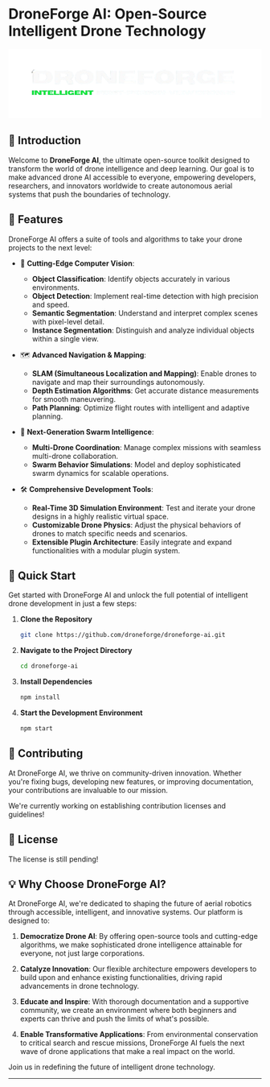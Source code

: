 # DroneForge AI: Open-Source Intelligent Drone Technology

![DroneForge Logo](./droneforge.png)



## 🚀 Introduction

Welcome to **DroneForge AI**, the ultimate open-source toolkit designed to transform the world of drone intelligence and deep learning. Our goal is to make advanced drone AI accessible to everyone, empowering developers, researchers, and innovators worldwide to create autonomous aerial systems that push the boundaries of technology.

## 🌟 Features

DroneForge AI offers a suite of tools and algorithms to take your drone projects to the next level:

- 🧠 **Cutting-Edge Computer Vision**:
  - **Object Classification**: Identify objects accurately in various environments.
  - **Object Detection**: Implement real-time detection with high precision and speed.
  - **Semantic Segmentation**: Understand and interpret complex scenes with pixel-level detail.
  - **Instance Segmentation**: Distinguish and analyze individual objects within a single view.

- 🗺️ **Advanced Navigation & Mapping**:
  - **SLAM (Simultaneous Localization and Mapping)**: Enable drones to navigate and map their surroundings autonomously.
  - **Depth Estimation Algorithms**: Get accurate distance measurements for smooth maneuvering.
  - **Path Planning**: Optimize flight routes with intelligent and adaptive planning.

- 🐝 **Next-Generation Swarm Intelligence**:
  - **Multi-Drone Coordination**: Manage complex missions with seamless multi-drone collaboration.
  - **Swarm Behavior Simulations**: Model and deploy sophisticated swarm dynamics for scalable operations.

- 🛠️ **Comprehensive Development Tools**:
  - **Real-Time 3D Simulation Environment**: Test and iterate your drone designs in a highly realistic virtual space.
  - **Customizable Drone Physics**: Adjust the physical behaviors of drones to match specific needs and scenarios.
  - **Extensible Plugin Architecture**: Easily integrate and expand functionalities with a modular plugin system.

## 🚀 Quick Start

Get started with DroneForge AI and unlock the full potential of intelligent drone development in just a few steps:

1. **Clone the Repository**
   ```bash
   git clone https://github.com/droneforge/droneforge-ai.git
   ```

2. **Navigate to the Project Directory**
   ```bash
   cd droneforge-ai
   ```

3. **Install Dependencies**
   ```bash
   npm install
   ```

4. **Start the Development Environment**
   ```bash
   npm start
   ```

## 🤝 Contributing

At DroneForge AI, we thrive on community-driven innovation. Whether you're fixing bugs, developing new features, or improving documentation, your contributions are invaluable to our mission.

We're currently working on establishing contribution licenses and guidelines!

## 📄 License

The license is still pending!

## 💡 Why Choose DroneForge AI?

At DroneForge AI, we're dedicated to shaping the future of aerial robotics through accessible, intelligent, and innovative systems. Our platform is designed to:

1. **Democratize Drone AI**: By offering open-source tools and cutting-edge algorithms, we make sophisticated drone intelligence attainable for everyone, not just large corporations.
   
2. **Catalyze Innovation**: Our flexible architecture empowers developers to build upon and enhance existing functionalities, driving rapid advancements in drone technology.
   
3. **Educate and Inspire**: With thorough documentation and a supportive community, we create an environment where both beginners and experts can thrive and push the limits of what's possible.
   
4. **Enable Transformative Applications**: From environmental conservation to critical search and rescue missions, DroneForge AI fuels the next wave of drone applications that make a real impact on the world.

Join us in redefining the future of intelligent drone technology.

---
